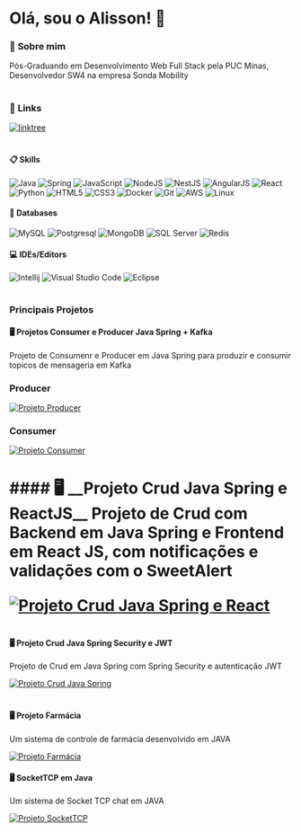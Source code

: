 <h1>Olá, sou o Alisson! 👋</h1>

### 🚀 __Sobre mim__
Pós-Graduando em Desenvolvimento Web Full Stack pela PUC Minas, Desenvolvedor SW4 na empresa Sonda Mobility <h1>

### 🔗 __Links__ 
[![linktree](https://img.shields.io/badge/linktree-1de9b6?style=for-the-badge&logo=linktree&logoColor=white)](https://linktr.ee/alideives) <h1>

#### 📋 __Skills__ <br>
![Java](https://img.shields.io/badge/java-%23ED8B00.svg?style=for-the-badge&logo=java&logoColor=white)
![Spring](https://img.shields.io/badge/Spring-6DB33F?style=for-the-badge&logo=spring&logoColor=white)
![JavaScript](https://img.shields.io/badge/javascript-%23323330.svg?style=for-the-badge&logo=javascript&logoColor=%23F7DF1E)
![NodeJS](https://img.shields.io/badge/Node.js-43853D?style=for-the-badge&logo=node.js&logoColor=white)
![NestJS](https://img.shields.io/badge/Nest-000000?style=for-the-badge&logo=nestjs&logoColor=DD0031)
![AngularJS](https://img.shields.io/badge/Angular-DD0031?style=for-the-badge&logo=angular&logoColor=white)
![React](https://img.shields.io/badge/React-20232A?style=for-the-badge&logo=react&logoColor=61DAFB)
![Python](https://img.shields.io/badge/Python-3776AB?style=for-the-badge&logo=python&logoColor=white)
![HTML5](https://img.shields.io/badge/html5-%23E34F26.svg?style=for-the-badge&logo=html5&logoColor=white)
![CSS3](https://img.shields.io/badge/css3-%231572B6.svg?style=for-the-badge&logo=css3&logoColor=white)
![Docker](https://img.shields.io/badge/Docker-2496ED?style=for-the-badge&logo=docker&logoColor=white)
![Git](https://img.shields.io/badge/Git-E34F26?style=for-the-badge&logo=git&logoColor=white)
![AWS](https://img.shields.io/badge/Amazon_AWS-232F3E?style=for-the-badge&logo=amazon-aws&logoColor=white)
![Linux](https://img.shields.io/badge/Linux-E34F26?style=for-the-badge&logo=linux&logoColor=black)

#### 💾 __Databases__ <br>

![MySQL](https://img.shields.io/badge/MySQL-00000F?style=for-the-badge&logo=mysql&logoColor=white)
![Postgresql](https://img.shields.io/badge/PostgreSQL-316192?style=for-the-badge&logo=postgresql&logoColor=white)
![MongoDB](https://img.shields.io/badge/MongoDB-4EA94B?style=for-the-badge&logo=mongodb&logoColor=white)
![SQL Server](https://img.shields.io/badge/SQL%20Server-CC2927?style=for-the-badge&logo=microsoft%20sql%20server&logoColor=white)
![Redis](https://img.shields.io/badge/Redis-D9281A?style=for-the-badge&logo=redis&logoColor=white)

#### 💻 __IDEs/Editors__ <br>
![Intellij](https://img.shields.io/badge/IntelliJ_IDEA-000000.svg?style=for-the-badge&logo=intellij-idea&logoColor=white)
![Visual Studio Code](https://img.shields.io/badge/Visual%20Studio%20Code-0078d7.svg?style=for-the-badge&logo=visual-studio-code&logoColor=white)
![Eclipse](https://img.shields.io/badge/Eclipse-2C2255?style=for-the-badge&logo=eclipse&logoColor=white)

<h1>

### __Principais Projetos__ 
  
#### 🖥️ __Projetos Consumer e Producer Java Spring + Kafka__
Projeto de Consumenr e Producer em Java Spring para produzir e consumir topicos de mensageria em Kafka
<br> 

### __Producer__
[![Projeto Producer](https://img.shields.io/badge/github-%23121011.svg?style=for-the-badge&logo=github&logoColor=white)](https://github.com/alisson9386/spring-kafka-producer)
  
### __Consumer__
[![Projeto Consumer](https://img.shields.io/badge/github-%23121011.svg?style=for-the-badge&logo=github&logoColor=white)](https://github.com/alisson9386/spring-kafka-consumer)

<h1>
  #### 🖥️ __Projeto Crud Java Spring e ReactJS__
Projeto de Crud com Backend em Java Spring e Frontend em React JS, com notificações e validações com o SweetAlert
<br> 

[![Projeto Crud Java Spring e React](https://img.shields.io/badge/github-%23121011.svg?style=for-the-badge&logo=github&logoColor=white)](https://github.com/alisson9386/spring-react-java-crud)
  
<h1>

#### 🖥️ __Projeto Crud Java Spring Security e JWT__
Projeto de Crud em Java Spring com Spring Security e autenticação JWT
<br> 

[![Projeto Crud Java Spring](https://img.shields.io/badge/github-%23121011.svg?style=for-the-badge&logo=github&logoColor=white)](https://github.com/alisson9386/springrestapi)

<h1>

#### 🖥️ __Projeto Farmácia__
Um sistema de controle de farmácia desenvolvido em JAVA  <br> 

[![Projeto Farmácia](https://img.shields.io/badge/github-%23121011.svg?style=for-the-badge&logo=github&logoColor=white)](https://github.com/alisson9386/SistemaFarmacia)


#### 🖥️ __SocketTCP em Java__
Um sistema de Socket TCP chat em JAVA  <br> 

[![Projeto SocketTCP](https://img.shields.io/badge/github-%23121011.svg?style=for-the-badge&logo=github&logoColor=white)](https://github.com/alisson9386/SocketTCP)
